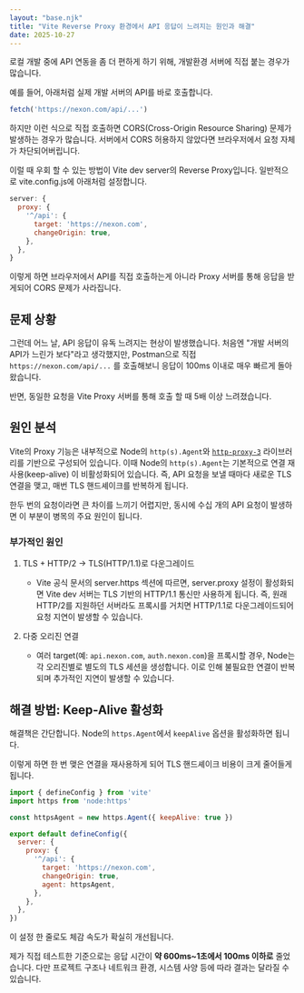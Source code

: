 ```yaml
---
layout: "base.njk"
title: "Vite Reverse Proxy 환경에서 API 응답이 느려지는 원인과 해결"
date: 2025-10-27
---
```


로컬 개발 중에 API 연동을 좀 더 편하게 하기 위해, 개발환경 서버에 직접 붙는 경우가 많습니다.

예를 들어, 아래처럼 실제 개발 서버의 API를 바로 호출합니다.

```js
fetch('https://nexon.com/api/...')
```

하지만 이런 식으로 직접 호출하면 CORS(Cross-Origin Resource Sharing) 문제가 발생하는 경우가 많습니다. 서버에서 CORS 허용하지 않았다면 브라우저에서 요청 자체가 차단되어버립니다.

이럴 때 우회 할 수 있는 방법이 Vite dev server의 Reverse Proxy입니다. 일반적으로 vite.config.js에 아래처럼 설정합니다.
```js
server: {
  proxy: {
    '^/api': {
      target: 'https://nexon.com',
      changeOrigin: true,
    },
  },
}
```

이렇게 하면 브라우저에서 API를 직접 호출하는게 아니라 Proxy 서버를 통해 응답을 받게되어 CORS 문제가 사라집니다.

## 문제 상황

그런데 어느 날, API 응답이 유독 느려지는 현상이 발생했습니다. 처음엔 "개발 서버의 API가 느린가 보다"라고 생각했지만, Postman으로 직접 `https://nexon.com/api/...` 를 호출해보니 응답이 100ms 이내로 매우 빠르게 돌아왔습니다.

반면, 동일한 요청을 Vite Proxy 서버를 통해 호출 할 때 5배 이상 느려졌습니다.

## 원인 분석

Vite의 Proxy 기능은 내부적으로 Node의 `http(s).Agent`와 [`http-proxy-3`](https://github.com/sagemathinc/http-proxy-3) 라이브러리를 기반으로 구성되어 있습니다.  이때 Node의 `http(s).Agent`는 기본적으로 연결 재사용(keep-alive) 이 비활성화되어 있습니다. 즉, API 요청을 보낼 때마다 새로운 TLS 연결을 맺고, 매번 TLS 핸드셰이크를 반복하게 됩니다.

한두 번의 요청이라면 큰 차이를 느끼기 어렵지만, 동시에 수십 개의 API 요청이 발생하면 이 부분이 병목의 주요 원인이 됩니다.

### 부가적인 원인

1. TLS + HTTP/2 → TLS(HTTP/1.1)로 다운그레이드
    - Vite 공식 문서의 server.https 섹션에 따르면, server.proxy 설정이 활성화되면 Vite dev 서버는 TLS 기반의 HTTP/1.1 통신만 사용하게 됩니다. 즉, 원래 HTTP/2를 지원하던 서버라도 프록시를 거치면 HTTP/1.1로 다운그레이드되어 요청 지연이 발생할 수 있습니다.

2. 다중 오리진 연결
    - 여러 target(예: `api.nexon.com`, `auth.nexon.com`)을 프록시할 경우, Node는 각 오리진별로 별도의 TLS 세션을 생성합니다. 이로 인해 불필요한 연결이 반복되며 추가적인 지연이 발생할 수 있습니다.

## 해결 방법: Keep-Alive 활성화

해결책은 간단합니다. Node의 `https.Agent`에서 `keepAlive` 옵션을 활성화하면 됩니다.

이렇게 하면 한 번 맺은 연결을 재사용하게 되어 TLS 핸드셰이크 비용이 크게 줄어들게 됩니다.

```js
import { defineConfig } from 'vite'
import https from 'node:https'

const httpsAgent = new https.Agent({ keepAlive: true })

export default defineConfig({
  server: {
    proxy: {
      '^/api': {
        target: 'https://nexon.com',
        changeOrigin: true,
        agent: httpsAgent,
      },
    },
  },
})

```

이 설정 한 줄로도 체감 속도가 확실히 개선됩니다. 

제가 직접 테스트한 기준으로는 응답 시간이 **약 600ms~1초에서 100ms 이하로** 줄었습니다. 다만 프로젝트 구조나 네트워크 환경, 시스템 사양 등에 따라 결과는 달라질 수 있습니다.